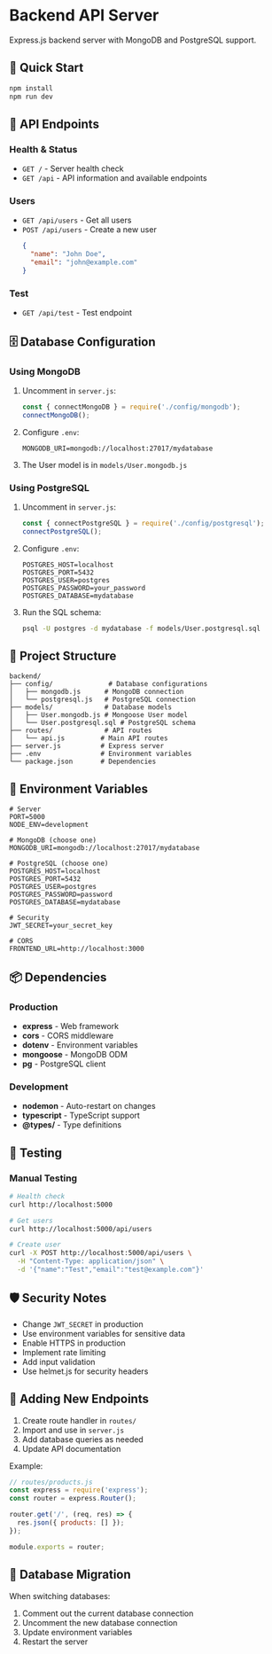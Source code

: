 # Backend API Server

Express.js backend server with MongoDB and PostgreSQL support.

## 🚀 Quick Start

```bash
npm install
npm run dev
```

## 📡 API Endpoints

### Health & Status
- `GET /` - Server health check
- `GET /api` - API information and available endpoints

### Users
- `GET /api/users` - Get all users
- `POST /api/users` - Create a new user
  ```json
  {
    "name": "John Doe",
    "email": "john@example.com"
  }
  ```

### Test
- `GET /api/test` - Test endpoint

## 🗄️ Database Configuration

### Using MongoDB

1. Uncomment in `server.js`:
   ```javascript
   const { connectMongoDB } = require('./config/mongodb');
   connectMongoDB();
   ```

2. Configure `.env`:
   ```env
   MONGODB_URI=mongodb://localhost:27017/mydatabase
   ```

3. The User model is in `models/User.mongodb.js`

### Using PostgreSQL

1. Uncomment in `server.js`:
   ```javascript
   const { connectPostgreSQL } = require('./config/postgresql');
   connectPostgreSQL();
   ```

2. Configure `.env`:
   ```env
   POSTGRES_HOST=localhost
   POSTGRES_PORT=5432
   POSTGRES_USER=postgres
   POSTGRES_PASSWORD=your_password
   POSTGRES_DATABASE=mydatabase
   ```

3. Run the SQL schema:
   ```bash
   psql -U postgres -d mydatabase -f models/User.postgresql.sql
   ```

## 📁 Project Structure

```
backend/
├── config/              # Database configurations
│   ├── mongodb.js      # MongoDB connection
│   └── postgresql.js   # PostgreSQL connection
├── models/             # Database models
│   ├── User.mongodb.js # Mongoose User model
│   └── User.postgresql.sql # PostgreSQL schema
├── routes/             # API routes
│   └── api.js         # Main API routes
├── server.js          # Express server
├── .env               # Environment variables
└── package.json       # Dependencies
```

## 🔧 Environment Variables

```env
# Server
PORT=5000
NODE_ENV=development

# MongoDB (choose one)
MONGODB_URI=mongodb://localhost:27017/mydatabase

# PostgreSQL (choose one)
POSTGRES_HOST=localhost
POSTGRES_PORT=5432
POSTGRES_USER=postgres
POSTGRES_PASSWORD=password
POSTGRES_DATABASE=mydatabase

# Security
JWT_SECRET=your_secret_key

# CORS
FRONTEND_URL=http://localhost:3000
```

## 📦 Dependencies

### Production
- **express** - Web framework
- **cors** - CORS middleware
- **dotenv** - Environment variables
- **mongoose** - MongoDB ODM
- **pg** - PostgreSQL client

### Development
- **nodemon** - Auto-restart on changes
- **typescript** - TypeScript support
- **@types/** - Type definitions

## 🧪 Testing

### Manual Testing

```bash
# Health check
curl http://localhost:5000

# Get users
curl http://localhost:5000/api/users

# Create user
curl -X POST http://localhost:5000/api/users \
  -H "Content-Type: application/json" \
  -d '{"name":"Test","email":"test@example.com"}'
```

## 🛡️ Security Notes

- Change `JWT_SECRET` in production
- Use environment variables for sensitive data
- Enable HTTPS in production
- Implement rate limiting
- Add input validation
- Use helmet.js for security headers

## 📝 Adding New Endpoints

1. Create route handler in `routes/`
2. Import and use in `server.js`
3. Add database queries as needed
4. Update API documentation

Example:
```javascript
// routes/products.js
const express = require('express');
const router = express.Router();

router.get('/', (req, res) => {
  res.json({ products: [] });
});

module.exports = router;
```

## 🔄 Database Migration

When switching databases:
1. Comment out the current database connection
2. Uncomment the new database connection
3. Update environment variables
4. Restart the server

